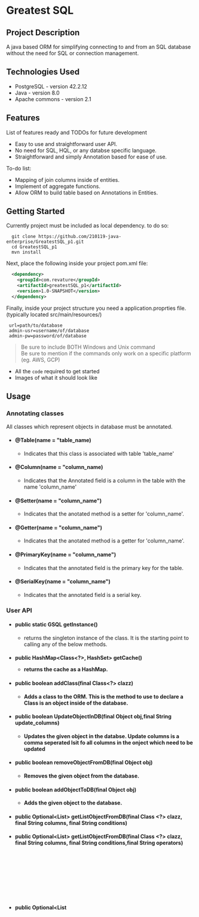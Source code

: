 # Greatest SQL

## Project Description
A java based ORM for simplifying connecting to and from an SQL database without the need for SQL or connection management. 

## Technologies Used

* PostgreSQL - version 42.2.12  
* Java - version 8.0  
* Apache commons - version 2.1  

## Features

List of features ready and TODOs for future development  
* Easy to use and straightforward user API.  
* No need for SQL, HQL, or any databse specific language.  
* Straightforward and simply Annotation based for ease of use. 

To-do list:  
* Mapping of join columns inside of entities.    
* Implement of aggregate functions.  
* Allow ORM to build table based on Annotations in Entities.  

## Getting Started  
Currently project must be included as local dependency. to do so:
```shell
  git clone https://github.com/210119-java-enterprise/GreatestSQL_p1.git
  cd GreatestSQL_p1
  mvn install
```
Next, place the following inside your project pom.xml file:
```XML
  <dependency>
    <groupId>com.revature</groupId>
    <artifactId>greatestSQL_p1</artifactId>
    <version>1.0-SNAPSHOT</version>
  </dependency>

```

Finally, inside your project structure you need a application.proprties file. 
 (typically located src/main/resources/)
 ``` 
  url=path/to/database
  admin-usr=username/of/database
  admin-pw=password/of/database

 ```

> Be sure to include BOTH Windows and Unix command  
> Be sure to mention if the commands only work on a specific platform (eg. AWS, GCP)

- All the `code` required to get started
- Images of what it should look like

## Usage  
  ### Annotating classes  
  All classes which represent objects in database must be annotated.
   - #### @Table(name = "table_name)  
      - Indicates that this class is associated with table 'table_name'  
   - #### @Column(name = "column_name)  
      - Indicates that the Annotated field is a column in the table with the name 'column_name'  
   - #### @Setter(name = "column_name")  
      - Indicates that the anotated method is a setter for 'column_name'.  
   - #### @Getter(name = "column_name")  
      - Indicates that the anotated method is a getter for 'column_name'.  
   - #### @PrimaryKey(name = "column_name") 
      - Indicates that the annotated field is the primary key for the table.
   - #### @SerialKey(name = "column_name") 
      - Indicates that the annotated field is a serial key.

  ### User API  
  
  - #### public static GSQL getInstance()  
     - returns the singleton instance of the class. It is the starting point to calling any of the below methods.   
  - #### public HashMap<Class<?>, HashSet<Object>> getCache()  
     - returns the cache as a HashMap.  
  - #### public boolean addClass(final Class<?> clazz)  
     - Adds a class to the ORM. This is the method to use to declare a Class is an object inside of the database.  
  - #### public boolean UpdateObjectInDB(final Object obj,final String update_columns)  
     - Updates the given object in the databse. Update columns is a comma seperated lsit fo all columns in the onject which need to be updated
  - #### public boolean removeObjectFromDB(final Object obj)  
     - Removes the given object from the database.  
  - #### public boolean addObjectToDB(final Object obj)  
     - Adds the given object to the database.  
  - #### public Optional<List<Object>> getListObjectFromDB(final Class <?> clazz, final String columns, final String conditions)  
  - #### public Optional<List<Object>> getListObjectFromDB(final Class <?> clazz, final String columns, final String conditions,final String operators)  
  - #### public Optional<List<Object>> getListObjectFromDB(final Class<?> clazz)  
     - Gets a list of all objects in the database which match the included search criteria  
        - columns - comma seperated list of columns to search by.  
        - conditions - coma seperated list the values the columns should match to.  
        - operators - comma seperated list of operators to apply to columns (AND/OR) in order that they should be applied.
  - #### public void beginCommit()  
     - begin databse commit.  
  - #### public void Rollback()  
     - Rollback to previous commit.  
  - #### public void Rollback(final String name)  
     - Rollback to previous commit with given name.  
  - #### public void setSavepoint(final String name)  
     - Set a savepoint with the given name.  
  - #### public void ReleaseSavepoint(final String name)  
     - Release the savepoint with the given name.  
  - #### public void enableAutoCommit()  
     - Enable auto commits on the database.  
  - #### public void setTransaction()  
     - Start a transaction block.
  - #### public void addAllFromDBToCache(final Class<?> clazz)  
     - Adds all objects currently in the databse of the given clas type to the cache.   


## License

This project uses the following license: [GNU Public License 3.0](https://www.gnu.org/licenses/gpl-3.0.en.html).

